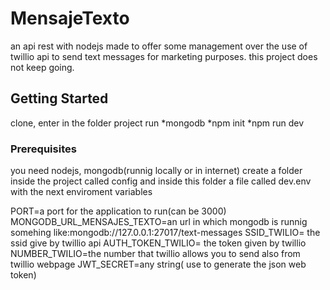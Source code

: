 # MensajeTexto
an api rest with nodejs made to offer some management over the use of twillio api to send text messages for marketing purposes.
this project does not keep going.

## Getting Started

clone, enter in the folder project 
run
*mongodb
*npm init
*npm run dev

### Prerequisites

you need nodejs, mongodb(runnig locally or in internet)
create a folder inside the project called config and inside this folder a file called dev.env with the next enviroment variables

PORT=a port for the application to run(can be 3000)
MONGODB_URL_MENSAJES_TEXTO=an url in which mongodb is runnig somehing like:mongodb://127.0.0.1:27017/text-messages
SSID_TWILIO= the ssid give by twillio api
AUTH_TOKEN_TWILIO= the token given by twillio
NUMBER_TWILIO=the number that twillio allows you to send also from twillio webpage
JWT_SECRET=any string( use to generate the json web token)
